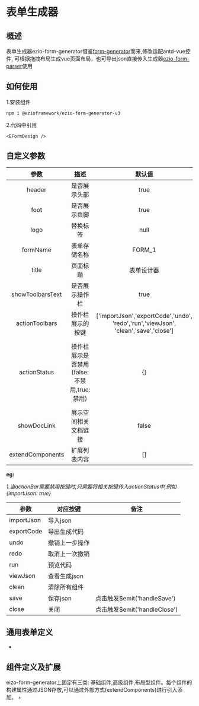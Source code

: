 # 表单生成器

## 概述

表单生成器ezio-form-generator借鉴[form-generator](https://github.com/JakHuang/form-generator)而来,修改适配antd-vue控件,
可根据拖拽布局生成vue页面布局，也可导出json直接传入生成器[ezio-form-parser]()使用

## 如何使用
1.安装组件
```
npm i @ezioframework/ezio-form-generator-v3
```
2.代码中引用
```
<EFormDesign />
```

## 自定义参数
|        参数        |              描述              |                                            默认值                                            |                                                               可选类型                                                               |
|:----------------:|:----------------------------:|:-----------------------------------------------------------------------------------------:|:--------------------------------------------------------------------------------------------------------------------------------:|
|      header      |            是否展示头部            |                                           true                                            |                                                             boolean                                                              |
|       foot       |            是否展示页脚            |                                           true                                            |                                                             boolean                                                              |
|       logo       |             替换标签             |                                           null                                            | 
|     formName     |            表单存储名称            |                                          FORM_1                                           |                                                              String                                                              |
|      title       |             页面标题             |                                           表单设计器                                           |                                                              String                                                              |
| showToolbarsText |           是否展示操作栏            |                                           true                                            |                                                             boolean                                                              |
|  actionToolbars  |           操作栏展示的按键           | ['importJson','exportCode','undo',<br>'redo','run','viewJson',<br>'clean','save','close'] |                                                              Array                                                               |
|   actionStatus   | 操作栏展示是否禁用(false:不禁用,true:禁用) |                                            {}                                             | importJson: false,exportCode: false,undo: false,redo: false,run: false,viewJson: false,<br>clean: false,save: false,close: false |
|   showDocLink    |          展示空间相关文档链接          |                                           false                                           |                                                             boolean                                                              |
| extendComponents |            扩展列表内容            |                                            []                                             |                                                                                                                                  |

**eg:**

*1.当actionBar需要禁用按键时,只需要将相关按键传入actionStatus中,例如{importJson: true}*

| 参数         | 对应按键     | 备注                       |
|------------|----------|--------------------------|
| importJson | 导入json   |                          |
| exportCode | 导出生成代码   |                          |
| undo       | 撤销上一步操作  |
| redo       | 取消上一次撤销  |
| run        | 预览代码     |
| viewJson   | 查看生成json |
| clean      | 清除所有组件   |
| save       | 保存json   | 点击触发$emit('handleSave')  |
| close      | 关闭       | 点击触发$emit('handleClose') |

## 通用表单定义
+

## 组件定义及扩展
eizo-form-generator上固定有三类: 基础组件,高级组件,布局型组件。每个组件的构建属性通过JSON存放,可以通过外部方式(extendComponents)进行引入添加。
+ 

